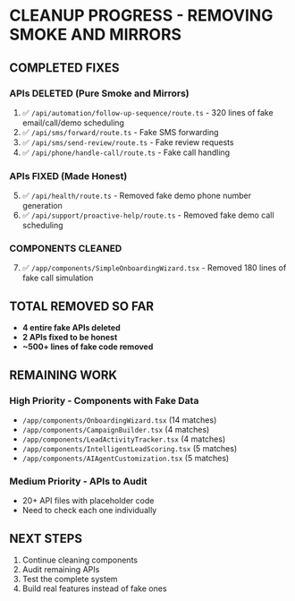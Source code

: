 # CLEANUP PROGRESS - REMOVING SMOKE AND MIRRORS

## COMPLETED FIXES

### APIs DELETED (Pure Smoke and Mirrors)
1. ✅ `/api/automation/follow-up-sequence/route.ts` - 320 lines of fake email/call/demo scheduling
2. ✅ `/api/sms/forward/route.ts` - Fake SMS forwarding
3. ✅ `/api/sms/send-review/route.ts` - Fake review requests
4. ✅ `/api/phone/handle-call/route.ts` - Fake call handling

### APIs FIXED (Made Honest)
5. ✅ `/api/health/route.ts` - Removed fake demo phone number generation
6. ✅ `/api/support/proactive-help/route.ts` - Removed fake demo call scheduling

### COMPONENTS CLEANED
7. ✅ `/app/components/SimpleOnboardingWizard.tsx` - Removed 180 lines of fake call simulation

## TOTAL REMOVED SO FAR
- **4 entire fake APIs deleted**
- **2 APIs fixed to be honest**
- **~500+ lines of fake code removed**

## REMAINING WORK

### High Priority - Components with Fake Data
- `/app/components/OnboardingWizard.tsx` (14 matches)
- `/app/components/CampaignBuilder.tsx` (4 matches)
- `/app/components/LeadActivityTracker.tsx` (4 matches)
- `/app/components/IntelligentLeadScoring.tsx` (5 matches)
- `/app/components/AIAgentCustomization.tsx` (5 matches)

### Medium Priority - APIs to Audit
- 20+ API files with placeholder code
- Need to check each one individually

## NEXT STEPS
1. Continue cleaning components
2. Audit remaining APIs
3. Test the complete system
4. Build real features instead of fake ones

